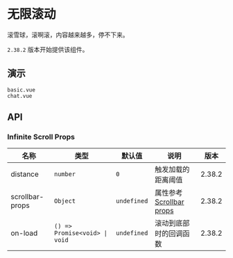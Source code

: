 # 无限滚动

滚雪球，滚啊滚，内容越来越多，停不下来。

`2.38.2` 版本开始提供该组件。

## 演示

```demo
basic.vue
chat.vue
```

## API

### Infinite Scroll Props

| 名称 | 类型 | 默认值 | 说明 | 版本 |
| --- | --- | --- | --- | --- |
| distance | `number` | `0` | 触发加载的距离阈值 | 2.38.2 |
| scrollbar-props | `Object` | `undefined` | 属性参考 [Scrollbar props](scrollbar#Scrollbar-Props) | 2.38.2 |
| on-load | `() => Promise<void> \| void` | `undefined` | 滚动到底部时的回调函数 | 2.38.2 |
